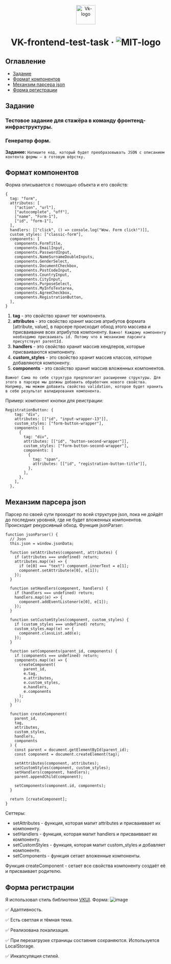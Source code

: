 <p align="center">
  <a href="https://vk.com/@vkteam-testovoe-zadanie-frontend-infrastruktura">
    <img alt="Vk-logo" src="https://user-images.githubusercontent.com/44378669/123253109-c1e4b780-d4f5-11eb-9603-6bb600dfcd1b.png" width="60" />
  </a>
</p>
<h1 align="center">
  VK-frontend-test-task &middot;  <img alt="MIT-logo" src="https://img.shields.io/badge/license-MIT-green.svg" /> 
</h1>



## Оглавление

- [Задание](#Задание)
- [Формат компонентов](#Формат-компонентов)
- [Механзим парсера json](#Механзим-парсера-json)
- [Форма регистрации](#Форма-регистрации)

## Задание
<a name="Задание"></a> 
### Тестовое задание для стажёра в команду фронтенд-инфраструктуры.
### Генератор форм. 

**Задание:** ```Напишите код, который будет преобразовывать JSON с описанием контента формы — в готовую вёрстку.```

## Формат компонентов
<a name="Формат-компонентов"></a> 
Форма описывается с помощью объекта и его свойств:
```
{
  tag: "form",
  attributes: [
    ["action", "url"],
    ["autocomplete", "off"],
    ["name", "Form-1"],
    ["id", "form-1"],
  ],
  handlers: [["click", () => console.log("Wow. Form click!")]],
  custom_styles: ["classic-form"],
  components: [
    components.FormTitle,
    components.EmailInput,
    components.PasswordInput,
    components.NameSurnameDoubleInputs,
    components.GenderSelect,
    components.DocumentCheckbox,
    components.PostCodeInput,
    components.CountryInput,
    components.CityInput,
    components.PurposeSelect,
    components.MyInfoTextarea,
    components.AgreeCheckbox,
    components.RegistrationButton,
  ],
}
```
1. **tag** - это свойство хранит тег компонента.
2. **attributes** - это свойство хранит массив атрибутов формата [attribute, value], в парсере происходит обход этого массива и присваивание всех атрибутов компоненту. ```Важно! Каждому компоненту необходимо присваивать id. Потому что в механизме парсинга присутствует parentId.```
3. **handlers** - это свойство хранит массив хендлеров, которые присваиваются компоненту.
4. **custom_styles** - это свойство хранит массив классов, которые добавляются компоненту.
5. **components** - это свойство хранит массив вложенных компонентов.

```Важно! Сама по себе структура предполагает расширение структуры. Для этого в парсере мы должны добавить обработчик нового свойства. Напрмер, мы можем добавить свойство validation, которое будет хранить в себе результат валидирования компонента.```

Пример: компонент кнопки для реистрации:
```
RegistrationButton: {
    tag: "div",
    attributes: [["id", "input-wrapper-13"]],
    custom_styles: ["form-button-wrapper"],
    components: [
      {
        tag: "div",
        attributes: [["id", "button-second-wrapper"]],
        custom_styles: ["form-button-second-wrapper"],
        components: [
          {
            tag: "span",
            attributes: [["id", "registration-button-title"]],
          },
        ],
      },
    ],
  },
```
## Механзим парсера json
<a name="Механзим-парсера-json"><a/>
Парсер по своей сути проходит по всей структуре json, пока не дойдёт до последних уровней, где не будет вложенных компонентов. Происходит рекурсивный обход.
Функция jsonParser:
```
function jsonParser() {
  // Json
  this.json = window.jsonData;

  function setAttributes(component, attributes) {
    if (attributes === undefined) return;
    attributes.map((e) => {
      if (e[0] === "text") component.innerText = e[1];
      component.setAttribute(e[0], e[1]);
    });
  }

  function setHandlers(component, handlers) {
    if (handlers === undefined) return;
    handlers.map((e) => {
      component.addEventListener(e[0], e[1]);
    });
  }

  function setCustomStyles(component, custom_styles) {
    if (custom_styles === undefined) return;
    custom_styles.map((e) => {
      component.classList.add(e);
    });
  }

  function setComponents(parent_id, components) {
    if (components === undefined) return;
    components.map((e) => {
      createComponent(
        parent_id,
        e.tag,
        e.attributes,
        e.custom_styles,
        e.handlers,
        e.components
      );
    });
  }

  function createComponent(
    parent_id,
    tag,
    attributes,
    custom_styles,
    handlers,
    components
  ) {
    const parent = document.getElementById(parent_id);
    const component = document.createElement(tag);

    setAttributes(component, attributes);
    setCustomStyles(component, custom_styles);
    setHandlers(component, handlers);
    parent.appendChild(component);

    setComponents(component.id, components);
  }

  return [createComponent];
}
```
Сеттеры:
* setAttributes - функция, которая мапит attributes и присваиввает их компоненту.
* setHandlers - функция, которая мапит handlers и присваиввает их компоненту.
* setCustomStyles - функция, которая мапит custom_styles и добавляет компоненте.
* setComponents - функция сетает вложенные компоненты.

Функция createComponent - сетает все свойства компоненту создаёт её и присваивает родителю.

## Форма регистрации
<a name="Форма-регистрации"></a> 
Я использовал стиль библиотеки [VKUI](https://vkcom.github.io/VKUI/).
Форма: 
![image](https://user-images.githubusercontent.com/44378669/123283993-902f1900-d514-11eb-9b97-3006ee6aab9d.png)

✅ Адаптивность.
  
✅ Есть светлая и тёмная тема.

✅ Реализована локализация.

✅ При перезагрузке страницы состаяния сохраняются. Используется LocalStorage.

✅ Инкапсуляция стилей.